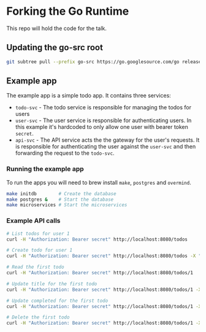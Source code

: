 # Forking the Go Runtime

This repo will hold the code for the talk.


## Updating the go-src root

```bash
git subtree pull --prefix go-src https://go.googlesource.com/go release-branch.go1.20 --squash
```

## Example app

The example app is a simple todo app. It contains three services:

- `todo-svc` - The todo service is responsible for managing the todos for users
- `user-svc` - The user service is responsible for authenticating users. In this example it's hardcoded to only allow
  one user with bearer token `secret`.
- `api-svc` - The API service acts the the gateway for the user's requests. It is responsible for authenticating the user
  against the `user-svc` and then forwarding the request to the `todo-svc`.

### Running the example app

To run the apps you will need to brew install `make`, `postgres` and `overmind`.

```bash
make initdb        # Create the database
make postgres &    # Start the database
make microservices # Start the microservices
```

### Example API calls

```bash
# List todos for user 1
curl -H "Authorization: Bearer secret" http://localhost:8080/todos

# Create todo for user 1
curl -H "Authorization: Bearer secret" http://localhost:8080/todos -X "POST" -d `{"title":"My Todo"}`

# Read the first todo
curl -H "Authorization: Bearer secret" http://localhost:8080/todos/1

# Update title for the first todo
curl -H "Authorization: Bearer secret" http://localhost:8080/todos/1 -X "PATCH" -d `{"title":"New title"}`

# Update completed for the first todo
curl -H "Authorization: Bearer secret" http://localhost:8080/todos/1 -X "PATCH" -d `{"completed":true}`

# Delete the first todo
curl -H "Authorization: Bearer secret" http://localhost:8080/todos/1 -X "DELETE"

```
